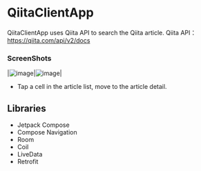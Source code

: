 # QiitaClientApp

QiitaClientApp uses Qiita API to search the Qiita article.
Qiita API：https://qiita.com/api/v2/docs

### ScreenShots

|![image](https://github.com/eotw95/QiitaClientApp/assets/98305024/9834e7df-66c2-46f4-a0f7-e6ece8eaaba6)|![image](https://github.com/eotw95/QiitaClientApp/assets/98305024/fa4848ab-55d7-4c76-95d5-406128960d1f)|

- Tap a cell in the article list, move to the article detail.

## Libraries

* Jetpack Compose
* Compose Navigation
* Room
* Coil
* LiveData
* Retrofit
